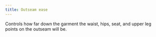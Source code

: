 ```yaml
---
title: Outseam ease
---
```


Controls how far down the garment the waist, hips, seat, and upper leg points on the outseam will be.
